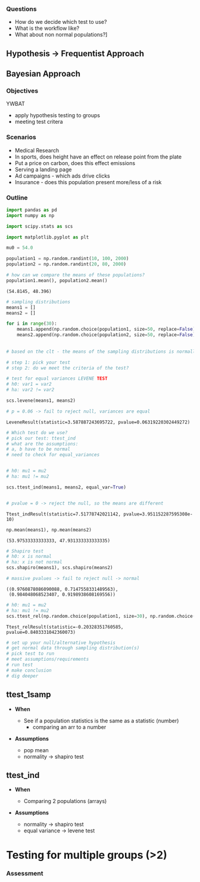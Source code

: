 
### Questions
* How do we decide which test to use?
* What is the workflow like?
* What about non normal populations?]


## Hypothesis -> Frequentist Approach

## Bayesian Approach

### Objectives
YWBAT
* apply hypothesis testing to groups
* meeting test critera

### Scenarios
* Medical Research
* In sports, does height have an effect on release point from the plate
* Put a price on carbon, does this effect emissions
* Serving a landing page
* Ad campaigns - which ads drive clicks
* Insurance - does this population present more/less of a risk

### Outline


```python
import pandas as pd
import numpy as np

import scipy.stats as scs

import matplotlib.pyplot as plt
```


```python
mu0 = 54.0
```


```python
population1 = np.random.randint(10, 100, 2000)
population2 = np.random.randint(20, 80, 2000)
```


```python
# how can we compare the means of these populations?
population1.mean(), population2.mean()
```




    (54.8145, 48.396)




```python
# sampling distributions
means1 = []
means2 = []

for i in range(30):
    means1.append(np.random.choice(population1, size=50, replace=False).mean())
    means2.append(np.random.choice(population2, size=50, replace=False).mean())
    
    
# based on the clt - the means of the sampling distributions is normally distributed
```


```python
# step 1: pick your test
# step 2: do we meet the criteria of the test?
```


```python
# test for equal variances LEVENE TEST
# h0: var1 = var2
# ha: var2 != var2

scs.levene(means1, means2)

# p = 0.06 -> fail to reject null, variances are equal
```




    LeveneResult(statistic=3.587887243695722, pvalue=0.06319220302449272)




```python
# Which test do we use?
# pick our test: ttest_ind
# what are the assumptions:
# a, b have to be normal
# need to check for equal_variances


# h0: mu1 = mu2
# ha: mu1 != mu2

scs.ttest_ind(means1, means2, equal_var=True)


# pvalue = 0 -> reject the null, so the means are different
```




    Ttest_indResult(statistic=7.51778742021142, pvalue=3.951152287595308e-10)




```python
np.mean(means1), np.mean(means2)
```




    (53.97533333333333, 47.931333333333335)




```python
# Shapiro test
# h0: x is normal
# ha: x is not normal
scs.shapiro(means1), scs.shapiro(means2)

# massive pvalues -> fail to reject null -> normal
```




    ((0.9760878086090088, 0.7147558331489563),
     (0.984048068523407, 0.9198938608169556))




```python
# h0: mu1 = mu2
# ha: mu1 != mu2
scs.ttest_rel(np.random.choice(population1, size=30), np.random.choice(population1, size=30))
```




    Ttest_relResult(statistic=-0.20328351760585, pvalue=0.8403331042360073)




```python
# set up your null/alternative hypothesis
# get normal data through sampling distribution(s)
# pick test to run
# meet assumptions/requirements
# run test
# make conclusion
# dig deeper
```

## ttest_1samp
* **When**
    * See if a population statistics is the same as a statistic (number)
        * comparing an arr to a number
    
* **Assumptions**
    * pop mean
    * normality -> shapiro test

## ttest_ind
* **When**
    * Comparing 2 populations (arrays)
    
* **Assumptions**
    * normality -> shapiro test
    * equal variance -> levene test


# Testing for multiple groups (>2)

### Assessment
